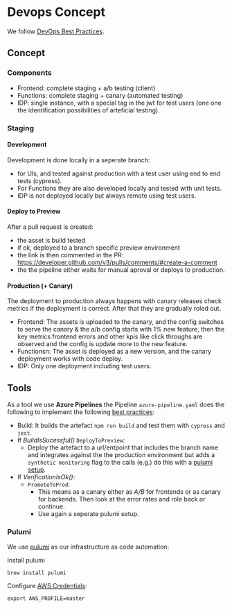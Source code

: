 # Devops Concept

We follow [DevOps Best Practices](https://denseidel.github.io/docs/basics/devsecops.html). 

## Concept

### Components

- Frontend: complete staging + a/b testing (client)
- Functions: complete staging + canary (automated testing)
- IDP: single instance, with a special tag in the jwt for test users (one one the identification possibilities of arteficial testing).

### Staging

#### Development

Development is done locally in a seperate branch:
*  for UIs, and tested against production with a test user using end to end tests (cypress). 
*  For Functions they are also developed locally and tested with unit tests. 
*  IDP is not deployed locally but always remote using test users.

#### Deploy to Preview

After a pull request is created: 
* the asset is build tested
* if ok, deployed to a branch specific preview environment
* the link is then commented in the PR: https://developer.github.com/v3/pulls/comments/#create-a-comment
* the the pipeline either waits for manual aproval or deploys to production.


#### Production (+ Canary)

The deployment to production always happens with canary releases check metrics if the deployment is correct. After that they are gradually roled out.

* Frontend: The assets is uploaded to the canary, and the config switches to serve the canary & the a/b config starts with 1% new feature, then the key metrics frontend errors and other kpis like click throughs are observed and the config is update more to the new feature.
* Functionsn: The asset is deployed as a new version, and the canary deployment works with code deploy. 
* IDP: Only one deployment including test users.



## Tools

As a tool we use **Azure Pipelines** the Pipeline `azure-pipeline.yaml` does the following to implement the following [best practices](https://www.youtube.com/watch?v=Jnl29J3RJQ4): 
  - Build: It builds the artefact `npm run build` and test them with `cypress` and `jest`. 
  - If _BuildIsSucessful()_ `DeployToPreview`:
    - Deploy the artefact to a url/entpoint that includes the branch name and integrates against the the production environment but adds a `synthetic monitoring` flag to the calls (e.g.) do this with a [pulumi setup](https://pulumi.io/reference/cd-azure-devops.html).
  - If _VerificationIsOk()_:
    - `PromoteToProd`:
      - This means as a canary either as _A/B_ for frontends or as canary for backends. Then look at the error rates and role back or continue.
      - Use again a seperate pulumi setup.


### Pulumi

We use [pulumi](https://pulumi.io/quickstart/aws/tutorial-s3-website.html) as our infrastructure as code automation: 

Install pulumi
```
brew install pulumi
```

Configure [AWS Credentials](https://pulumi.io/quickstart/aws/setup.html):

```
export AWS_PROFILE=master
```